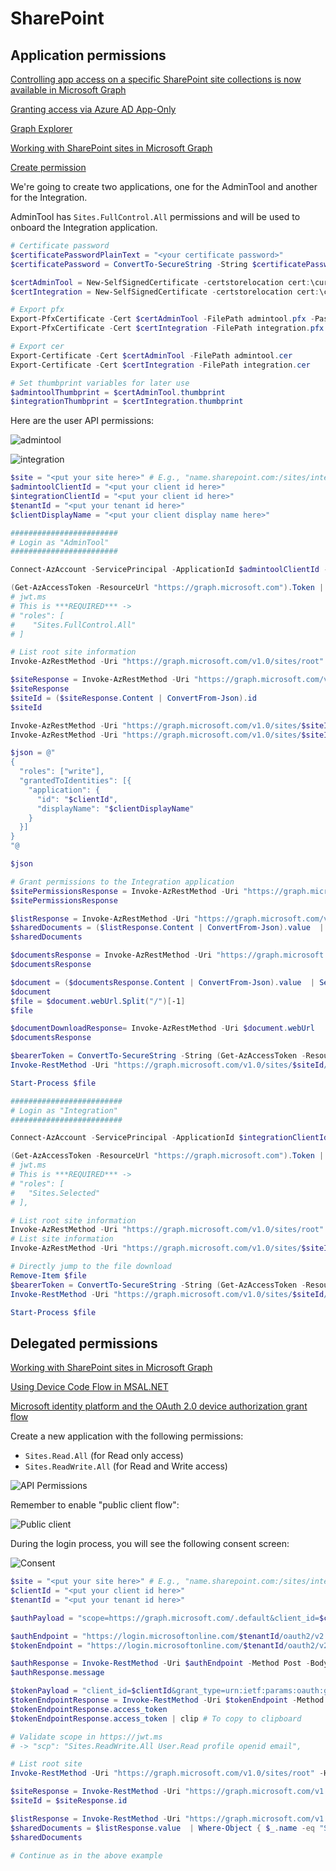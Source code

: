# SharePoint

## Application permissions

[Controlling app access on a specific SharePoint site collections is now available in Microsoft Graph](https://devblogs.microsoft.com/microsoft365dev/controlling-app-access-on-specific-sharepoint-site-collections/)

[Granting access via Azure AD App-Only](https://learn.microsoft.com/en-us/sharepoint/dev/solution-guidance/security-apponly-azuread)

[Graph Explorer](https://developer.microsoft.com/en-us/graph/graph-explorer)

[Working with SharePoint sites in Microsoft Graph](https://learn.microsoft.com/en-us/graph/api/resources/sharepoint?view=graph-rest-1.0)

[Create permission](https://learn.microsoft.com/en-us/graph/api/site-post-permissions?view=graph-rest-1.0&tabs=http)

We're going to create two applications, one for the AdminTool and another for the Integration. 

AdminTool has `Sites.FullControl.All` permissions and will be used to onboard the Integration application.

```powershell
# Certificate password
$certificatePasswordPlainText = "<your certificate password>"
$certificatePassword = ConvertTo-SecureString -String $certificatePasswordPlainText -Force -AsPlainText

$certAdminTool = New-SelfSignedCertificate -certstorelocation cert:\currentuser\my -subject "CN=AdminTool"
$certIntegration = New-SelfSignedCertificate -certstorelocation cert:\currentuser\my -subject "CN=Integration"

# Export pfx
Export-PfxCertificate -Cert $certAdminTool -FilePath admintool.pfx -Password $certificatePassword
Export-PfxCertificate -Cert $certIntegration -FilePath integration.pfx -Password $certificatePassword

# Export cer
Export-Certificate -Cert $certAdminTool -FilePath admintool.cer
Export-Certificate -Cert $certIntegration -FilePath integration.cer

# Set thumbprint variables for later use
$admintoolThumbprint = $certAdminTool.thumbprint
$integrationThumbprint = $certIntegration.thumbprint
```

Here are the user API permissions:

![admintool](https://github.com/JanneMattila/some-questions-and-some-answers/assets/2357647/6e33ee0e-ce29-49ae-bca1-da95c24a8b0a)

![integration](https://github.com/JanneMattila/some-questions-and-some-answers/assets/2357647/dc3b1de3-e1aa-4ad5-a2a6-7db88c7777e8)

```powershell
$site = "<put your site here>" # E.g., "name.sharepoint.com:/sites/integration"
$admintoolClientId = "<put your client id here>"
$integrationClientId = "<put your client id here>"
$tenantId = "<put your tenant id here>"
$clientDisplayName = "<put your client display name here>"

########################
# Login as "AdminTool"
########################

Connect-AzAccount -ServicePrincipal -ApplicationId $admintoolClientId -Tenant $tenantId -CertificateThumbprint $admintoolThumbprint

(Get-AzAccessToken -ResourceUrl "https://graph.microsoft.com").Token | clip
# jwt.ms
# This is ***REQUIRED*** ->
# "roles": [
#    "Sites.FullControl.All"
# ]

# List root site information
Invoke-AzRestMethod -Uri "https://graph.microsoft.com/v1.0/sites/root"

$siteResponse = Invoke-AzRestMethod -Uri "https://graph.microsoft.com/v1.0/sites/$site"
$siteResponse
$siteId = ($siteResponse.Content | ConvertFrom-Json).id
$siteId

Invoke-AzRestMethod -Uri "https://graph.microsoft.com/v1.0/sites/$siteId"
Invoke-AzRestMethod -Uri "https://graph.microsoft.com/v1.0/sites/$siteId/permissions"

$json = @"
{
  "roles": ["write"],
  "grantedToIdentities": [{
    "application": {
      "id": "$clientId",
      "displayName": "$clientDisplayName"
    }
  }]
}
"@

$json

# Grant permissions to the Integration application
$sitePermissionsResponse = Invoke-AzRestMethod -Uri "https://graph.microsoft.com/v1.0/sites/$siteId/permissions" -Method POST -Payload $json
$sitePermissionsResponse

$listResponse = Invoke-AzRestMethod -Uri "https://graph.microsoft.com/v1.0/sites/$siteId/lists"
$sharedDocuments = ($listResponse.Content | ConvertFrom-Json).value  | Where-Object { $_.name -eq "Shared Documents" }
$sharedDocuments

$documentsResponse = Invoke-AzRestMethod -Uri "https://graph.microsoft.com/v1.0/sites/$siteId/lists/$($sharedDocuments.id)/items"
$documentsResponse

$document = ($documentsResponse.Content | ConvertFrom-Json).value  | Select-Object -First 1
$document
$file = $document.webUrl.Split("/")[-1]
$file

$documentDownloadResponse= Invoke-AzRestMethod -Uri $document.webUrl
$documentsResponse

$bearerToken = ConvertTo-SecureString -String (Get-AzAccessToken -ResourceUrl "https://graph.microsoft.com").Token -AsPlainText
Invoke-RestMethod -Uri "https://graph.microsoft.com/v1.0/sites/$siteId/lists/$($sharedDocuments.id)/items/$($document.id)/driveItem/content" -Authentication Bearer -Token $bearerToken -OutFile $file

Start-Process $file

#########################
# Login as "Integration"
#########################

Connect-AzAccount -ServicePrincipal -ApplicationId $integrationClientId -Tenant $tenantId -CertificateThumbprint $integrationThumbprint

(Get-AzAccessToken -ResourceUrl "https://graph.microsoft.com").Token | clip
# jwt.ms
# This is ***REQUIRED*** ->
# "roles": [
#   "Sites.Selected"
# ],

# List root site information
Invoke-AzRestMethod -Uri "https://graph.microsoft.com/v1.0/sites/root"
# List site information
Invoke-AzRestMethod -Uri "https://graph.microsoft.com/v1.0/sites/$siteId"

# Directly jump to the file download
Remove-Item $file
$bearerToken = ConvertTo-SecureString -String (Get-AzAccessToken -ResourceUrl "https://graph.microsoft.com").Token -AsPlainText
Invoke-RestMethod -Uri "https://graph.microsoft.com/v1.0/sites/$siteId/lists/$($sharedDocuments.id)/items/$($document.id)/driveItem/content" -Authentication Bearer -Token $bearerToken -OutFile $file

Start-Process $file
```

## Delegated permissions

[Working with SharePoint sites in Microsoft Graph](https://learn.microsoft.com/en-us/graph/api/resources/sharepoint?view=graph-rest-1.0)

[Using Device Code Flow in MSAL.NET](https://learn.microsoft.com/en-us/entra/msal/dotnet/acquiring-tokens/desktop-mobile/device-code-flow)

[Microsoft identity platform and the OAuth 2.0 device authorization grant flow](https://learn.microsoft.com/en-us/entra/identity-platform/v2-oauth2-device-code)

Create a new application with the following permissions:
- `Sites.Read.All` (for Read only access)
- `Sites.ReadWrite.All` (for Read and Write access)

![API Permissions](https://github.com/JanneMattila/some-questions-and-some-answers/assets/2357647/c30cf46f-968e-4dd2-8325-3fbd52a5bbaf)

Remember to enable "public client flow":

![Public client](https://github.com/JanneMattila/some-questions-and-some-answers/assets/2357647/e72a2d75-aba1-4ba3-a953-b7e57044bfbe)

During the login process, you will see the following consent screen:

![Consent](https://github.com/JanneMattila/some-questions-and-some-answers/assets/2357647/21fa68a7-b687-491b-adc7-5b35a4e83808)

```powershell
$site = "<put your site here>" # E.g., "name.sharepoint.com:/sites/integration"
$clientId = "<put your client id here>"
$tenantId = "<put your tenant id here>"

$authPayload = "scope=https://graph.microsoft.com/.default&client_id=$clientId"

$authEndpoint = "https://login.microsoftonline.com/$tenantId/oauth2/v2.0/devicecode"
$tokenEndpoint = "https://login.microsoftonline.com/$tenantId/oauth2/v2.0/token"

$authResponse = Invoke-RestMethod -Uri $authEndpoint -Method Post -Body $authPayload
$authResponse.message

$tokenPayload = "client_id=$clientId&grant_type=urn:ietf:params:oauth:grant-type:device_code&device_code=$($authResponse.device_code)"
$tokenEndpointResponse = Invoke-RestMethod -Uri $tokenEndpoint -Method Post -Body $tokenPayload
$tokenEndpointResponse.access_token
$tokenEndpointResponse.access_token | clip # To copy to clipboard

# Validate scope in https://jwt.ms
# -> "scp": "Sites.ReadWrite.All User.Read profile openid email",

# List root site
Invoke-RestMethod -Uri "https://graph.microsoft.com/v1.0/sites/root" -Headers @{Authorization= "Bearer $($tokenEndpointResponse.access_token)"}

$siteResponse = Invoke-RestMethod -Uri "https://graph.microsoft.com/v1.0/sites/$site" -Headers @{Authorization= "Bearer $($tokenEndpointResponse.access_token)"}
$siteId = $siteResponse.id

$listResponse = Invoke-RestMethod -Uri "https://graph.microsoft.com/v1.0/sites/$siteId/lists" -Headers @{Authorization= "Bearer $($tokenEndpointResponse.access_token)"}
$sharedDocuments = $listResponse.value  | Where-Object { $_.name -eq "Shared Documents" }
$sharedDocuments

# Continue as in the above example
```
